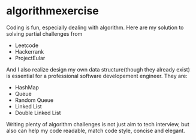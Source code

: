 # algorithmexercise
Coding is fun, especially dealing with algorithm.
Here are my solution to solving partial challenges from
- Leetcode
- Hackerrank
- ProjectEular

And I also realize design my own data structure(though they already exist)
is essential for a professional software developement engineer. They are:
- HashMap
- Queue
- Random Queue
- Linked List
- Double Linked List

Writing plenty of algorithm challenges is not just aim to tech interview,
but also can help my code readable, match code style, concise and elegant.
